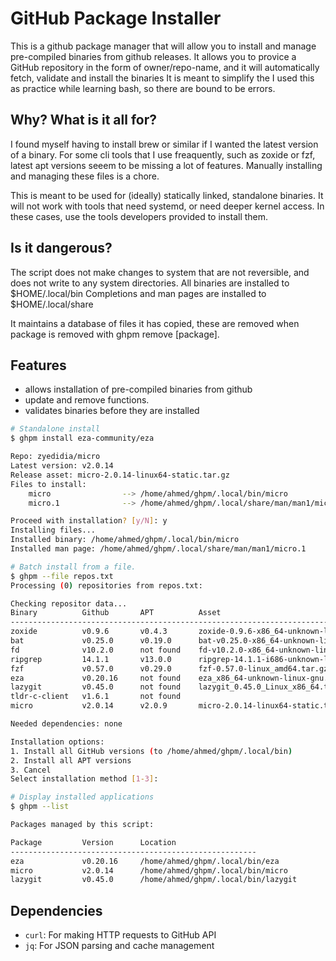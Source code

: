 # GitHub Package Installer

This is a github package manager that will allow you to install and manage pre-compiled binaries from github releases.
It allows you to provice a  GitHub repository in the form of owner/repo-name, and it will automatically fetch, validate and install the binaries
It is meant to simplify the 
I used this as practice while learning bash, so there are bound to be errors. 

## Why? What is it all for?
I found myself having to install brew or similar if I wanted the latest version of a binary.
For some cli tools that I use freaquently, such as zoxide or fzf, latest apt versions seeem to be missing a lot of features.
Manually installing and managing these files is a chore.

This is meant to be used for (ideally) statically linked, standalone binaries. 
It will not work with tools that need systemd, or need deeper kernel access. In these cases, use the tools developers provided to install them. 

## Is it dangerous?
The script does not make changes to system that are not reversible, and does not write to any system directories.
All binaries are installed to $HOME/.local/bin
Completions and man pages are installed  to $HOME/.local/share

It maintains a database of files it has copied, these are removed when package is removed with ghpm remove [package].

## Features
- allows installation of pre-compiled binaries from github
- update and remove functions.
- validates binaries before they are installed

```bash
# Standalone install 
$ ghpm install eza-community/eza

Repo: zyedidia/micro
Latest version: v2.0.14
Release asset: micro-2.0.14-linux64-static.tar.gz
Files to install:
    micro                --> /home/ahmed/ghpm/.local/bin/micro
    micro.1              --> /home/ahmed/ghpm/.local/share/man/man1/micro.1

Proceed with installation? [y/N]: y
Installing files...
Installed binary: /home/ahmed/ghpm/.local/bin/micro
Installed man page: /home/ahmed/ghpm/.local/share/man/man1/micro.1

# Batch install from a file. 
$ ghpm --file repos.txt
Processing (0) repositories from repos.txt:

Checking repositor data...
Binary          Github       APT          Asset                                             
------------------------------------------------------------------------------------------------
zoxide          v0.9.6       v0.4.3       zoxide-0.9.6-x86_64-unknown-linux-musl.tar.gz     
bat             v0.25.0      v0.19.0      bat-v0.25.0-x86_64-unknown-linux-gnu.tar.gz       
fd              v10.2.0      not found    fd-v10.2.0-x86_64-unknown-linux-gnu.tar.gz        
ripgrep         14.1.1       v13.0.0      ripgrep-14.1.1-i686-unknown-linux-gnu.tar.gz      
fzf             v0.57.0      v0.29.0      fzf-0.57.0-linux_amd64.tar.gz                     
eza             v0.20.16     not found    eza_x86_64-unknown-linux-gnu.tar.gz               
lazygit         v0.45.0      not found    lazygit_0.45.0_Linux_x86_64.tar.gz                
tldr-c-client   v1.6.1       not found                                                      
micro           v2.0.14      v2.0.9       micro-2.0.14-linux64-static.tar.gz                

Needed dependencies: none

Installation options:
1. Install all GitHub versions (to /home/ahmed/ghpm/.local/bin)
2. Install all APT versions
3. Cancel
Select installation method [1-3]:

# Display installed applications 
$ ghpm --list

Packages managed by this script:

Package         Version      Location
-------------------------------------------------------
eza             v0.20.16     /home/ahmed/ghpm/.local/bin/eza
micro           v2.0.14      /home/ahmed/ghpm/.local/bin/micro
lazygit         v0.45.0      /home/ahmed/ghpm/.local/bin/lazygit

```

## Dependencies

- `curl`: For making HTTP requests to GitHub API
- `jq`: For JSON parsing and cache management
